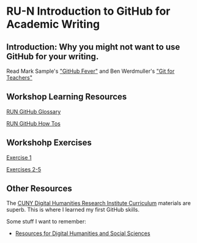 # RU-N Introduction to GitHub for Academic Writing

## Introduction: Why you might not want to use GitHub for your writing.

Read Mark Sample's ["GitHub Fever"](https://medium.com/@samplereality/i-just-read-ben-werdmuller-s-git-for-teachers-where-ben-points-out-the-numerous-features-of-github-c8cb17a14e7f) and Ben Werdmuller's ["Git for Teachers"](https://words.werd.io/git-for-teachers-e993d2ca423d#.3z7hoh6xm)

## Workshop Learning Resources

[RUN GitHub Glossary](RUNGithubGlossary.md)

[RUN GitHub How Tos](RUNGithubHowTo.md)

## Workshohp Exercises
[Exercise 1](RUN_IGAW_Exercise_1.md)

[Exercises 2-5](RUN_IGAW_Excercises_2-5.md)

## Other Resources

The [CUNY Digital Humanities Research Institute Curriculum](https://curriculum.dhinstitutes.org/) materials are superb. This is where I learned my first GitHub skills. 

Some stuff I want to remember:
- [Resources for Digital Humanities and Social Sciences](https://westgrid.github.io/trainingMaterials/domains/dh/)
